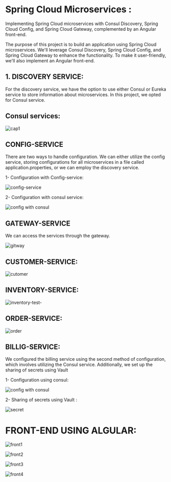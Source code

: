 # Spring Cloud Microservices : 

Implementing Spring Cloud microservices with Consul Discovery, Spring Cloud Config, and Spring Cloud Gateway, complemented by an Angular front-end.

The purpose of this project is to build an application using Spring Cloud microservices. We'll leverage Consul Discovery, Spring Cloud Config, and Spring Cloud Gateway to enhance the functionality. To make it user-friendly, we'll also implement an Angular front-end.



## 1. DISCOVERY SERVICE:

For the discovery service, we have the option to use either Consul or Eureka service to store information about microservices. In this project, we opted for Consul service.
   
## Consul services:

![cap1](https://github.com/YasminaElhassani/Spring-Cloud-Microservices_With-Angular/assets/103280152/a98189ee-f164-4d87-803f-c13f0b231112)

## CONFIG-SERVICE

There are two ways to handle configuration. We can either utilize the config service, storing configurations for all microservices in a file called application.properties, or we can employ the discovery service.

1- Configuration with Config-service: 

![config-service](https://github.com/YasminaElhassani/Spring-Cloud-Microservices_With-Angular/assets/103280152/e502f094-fd9e-49ba-a3fd-347c15d75abe)

2- Configuration with consul service:

![config with consul](https://github.com/YasminaElhassani/Spring-Cloud-Microservices_With-Angular/assets/103280152/3f9c5416-dbd0-4874-9c2b-67109c14ccda)

## GATEWAY-SERVICE

We can access the services through the gateway.

![gitway](https://github.com/YasminaElhassani/Spring-Cloud-Microservices_With-Angular/assets/103280152/c781e148-b33c-435b-8278-8926155f386b)

## CUSTOMER-SERVICE:

![cutomer](https://github.com/YasminaElhassani/Spring-Cloud-Microservices_With-Angular/assets/103280152/98eca5e0-414d-46b8-8b35-f1426dc19da7)

## INVENTORY-SERVICE:

![inventory-test-](https://github.com/YasminaElhassani/Spring-Cloud-Microservices_With-Angular/assets/103280152/e0e67b97-ce15-486c-9ca6-daa16e5d111c)

## ORDER-SERVICE:

![order](https://github.com/YasminaElhassani/Spring-Cloud-Microservices_With-Angular/assets/103280152/106d4acf-d907-4187-8ada-3ece625ab511)

## BILLIG-SERVICE:

We configured the billing service using the second method of configuration, which involves utilizing the Consul service. Additionally, we set up the sharing of secrets using Vault

1- Configuration using consul:

![config with consul](https://github.com/YasminaElhassani/Spring-Cloud-Microservices_With-Angular/assets/103280152/3f9c5416-dbd0-4874-9c2b-67109c14ccda)

2- Sharing of secrets using Vault :

![secret](https://github.com/YasminaElhassani/Spring-Cloud-Microservices_With-Angular/assets/103280152/2635e84a-634a-4681-8662-e1e4225ee3d4)

# FRONT-END USING ALGULAR:

![front1](https://github.com/YasminaElhassani/Spring-Cloud-Microservices_With-Angular/assets/103280152/34ec5028-2482-4701-b135-7a8cedd76928)

![front2](https://github.com/YasminaElhassani/Spring-Cloud-Microservices_With-Angular/assets/103280152/dcdabf50-3244-4109-bd2d-c8552e99f454)

![front3](https://github.com/YasminaElhassani/Spring-Cloud-Microservices_With-Angular/assets/103280152/e2b90a35-7459-4141-8d95-dea20dfe2da1)

![front4](https://github.com/YasminaElhassani/Spring-Cloud-Microservices_With-Angular/assets/103280152/79aea185-819e-488e-8e21-a80a75a3ef32)

